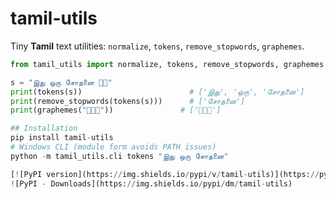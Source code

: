 # tamil-utils

Tiny **Tamil** text utilities: `normalize`, `tokens`, `remove_stopwords`, `graphemes`.

```python
from tamil_utils import normalize, tokens, remove_stopwords, graphemes

s = "இது ஒரு சோதனை 👋🏽"
print(tokens(s))                        # ['இது', 'ஒரு', 'சோதனை']
print(remove_stopwords(tokens(s)))      # ['சோதனை']
print(graphemes("👩🏽‍💻"))               # ['👩🏽‍💻']

## Installation
pip install tamil-utils
# Windows CLI (module form avoids PATH issues)
python -m tamil_utils.cli tokens "இது ஒரு சோதனை"

[![PyPI version](https://img.shields.io/pypi/v/tamil-utils)](https://pypi.org/project/tamil-utils/)
![PyPI - Downloads](https://img.shields.io/pypi/dm/tamil-utils)
